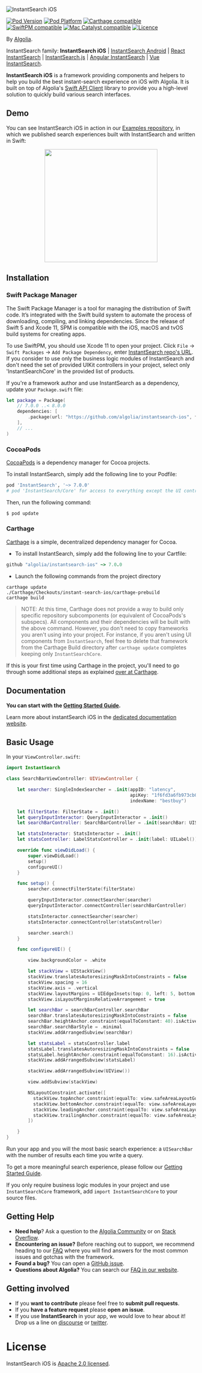 ![InstantSearch iOS](./Resources/instantsearch-banner.png)

[![Pod Version](http://img.shields.io/cocoapods/v/InstantSearch.svg?style=flat)](https://github.com/algolia/instantsearch-ios/)
[![Pod Platform](http://img.shields.io/cocoapods/p/InstantSearch.svg?style=flat)](https://github.com/algolia/instantsearch-ios/)
[![Carthage compatible](https://img.shields.io/badge/Carthage-compatible-brightgreen.svg)](https://github.com/algolia/instantsearch-ios/)
[![SwiftPM compatible](https://img.shields.io/badge/SwiftPM-compatible-brightgreen.svg)](https://swift.org/package-manager/)
[![Mac Catalyst compatible](https://img.shields.io/badge/Catalyst-compatible-brightgreen.svg)](https://developer.apple.com/documentation/xcode/creating_a_mac_version_of_your_ipad_app/)
[![Licence](http://img.shields.io/cocoapods/l/InstantSearch.svg?style=flat)](https://opensource.org/licenses/Apache-2.0)

By [Algolia](http://algolia.com).

InstantSearch family: **InstantSearch iOS** | [InstantSearch Android][instantsearch-android-github] | [React InstantSearch][react-instantsearch-github] | [InstantSearch.js][instantsearch-js-github] | [Angular InstantSearch][instantsearch-angular-github] | [Vue InstantSearch][instantsearch-vue-github].

**InstantSearch iOS** is a framework providing components and helpers to help you build the best instant-search experience on iOS with Algolia. It is built on top of Algolia's [Swift API Client](https://github.com/algolia/algoliasearch-client-swift) library to provide you a high-level solution to quickly build various search interfaces.

## Demo

You can see InstantSearch iOS in action in our [Examples repository][examples-url], in which we published search experiences built with InstantSearch and written in Swift:

<p align="center">
<img src="./Resources/instant-results.gif" width="300"/>
</p>

[examples-url]: https://github.com/algolia/instantsearch-swift-examples

## Installation

### Swift Package Manager

The Swift Package Manager is a tool for managing the distribution of Swift code. It’s integrated with the Swift build system to automate the process of downloading, compiling, and linking dependencies.
Since the release of Swift 5 and Xcode 11, SPM is compatible with the iOS, macOS and tvOS build systems for creating apps.

To use SwiftPM, you should use Xcode 11 to open your project. Click `File` -> `Swift Packages` -> `Add Package Dependency`, enter [InstantSearch repo's URL](https://github.com/algolia/instantsearch-ios).
If you consider to use only the business logic modules of InstantSearch and don't need the set of provided UIKit controllers in your project, select only 'InstantSearchCore' in the provided list of products.

If you're a framework author and use InstantSearch as a dependency, update your `Package.swift` file:

```swift
let package = Package(
    // 7.0.0 ..< 8.0.0
    dependencies: [
        .package(url: "https://github.com/algolia/instantsearch-ios", from: "7.0.0")
    ],
    // ...
)
```

### CocoaPods

[CocoaPods](https://cocoapods.org/) is a dependency manager for Cocoa projects.

To install InstantSearch, simply add the following line to your Podfile:

```ruby
pod 'InstantSearch', '~> 7.0.0'
# pod 'InstantSearch/Core' for access to everything except the UI controllers
```

Then, run the following command:

```bash
$ pod update
```

### Carthage

[Carthage](https://github.com/Carthage/Carthage) is a simple, decentralized dependency manager for Cocoa.

- To install InstantSearch, simply add the following line to your Cartfile:
```ruby
github "algolia/instantsearch-ios" ~> 7.0.0
```

- Launch the following commands from the project directory
 ```shell
 carthage update
 ./Carthage/Checkouts/instant-search-ios/carthage-prebuild
 carthage build
 ```

 > NOTE: At this time, Carthage does not provide a way to build only specific repository subcomponents (or equivalent of CocoaPods's subspecs). All components and their dependencies will be built with the above command. However, you don't need to copy frameworks you aren't using into your project. For instance, if you aren't using UI components from `InstantSearch`, feel free to delete that framework from the Carthage Build directory after `carthage update` completes keeping only `InstantSearchCore`.

 If this is your first time using Carthage in the project, you'll need to go through some additional steps as explained [over at Carthage](https://github.com/Carthage/Carthage#adding-frameworks-to-an-application).


## Documentation

**You can start with the [Getting Started Guide](https://www.algolia.com/doc/guides/building-search-ui/getting-started/ios/).**

Learn more about instantSearch iOS in the [dedicated documentation website](https://www.algolia.com/doc/api-reference/widgets/ios/).

## Basic Usage

In your `ViewController.swift`:

```swift
import InstantSearch

class SearchBarViewController: UIViewController {

    let searcher: SingleIndexSearcher = .init(appID: "latency",
                                              apiKey: "1f6fd3a6fb973cb08419fe7d288fa4db",
                                              indexName: "bestbuy")

    let filterState: FilterState = .init()
    let queryInputInteractor: QueryInputInteractor = .init()
    let searchBarController: SearchBarController = .init(searchBar: UISearchBar())

    let statsInteractor: StatsInteractor = .init()
    let statsController: LabelStatsController = .init(label: UILabel())

    override func viewDidLoad() {
        super.viewDidLoad()
        setup()
        configureUI()
    }

    func setup() {
        searcher.connectFilterState(filterState)

        queryInputInteractor.connectSearcher(searcher)
        queryInputInteractor.connectController(searchBarController)

        statsInteractor.connectSearcher(searcher)
        statsInteractor.connectController(statsController)

        searcher.search()
    }

    func configureUI() {

        view.backgroundColor = .white

        let stackView = UIStackView()
        stackView.translatesAutoresizingMaskIntoConstraints = false
        stackView.spacing = 16
        stackView.axis = .vertical
        stackView.layoutMargins = UIEdgeInsets(top: 0, left: 5, bottom: 0, right: 0)
        stackView.isLayoutMarginsRelativeArrangement = true

        let searchBar = searchBarController.searchBar
        searchBar.translatesAutoresizingMaskIntoConstraints = false
        searchBar.heightAnchor.constraint(equalToConstant: 40).isActive = true
        searchBar.searchBarStyle = .minimal
        stackView.addArrangedSubview(searchBar)

        let statsLabel = statsController.label
        statsLabel.translatesAutoresizingMaskIntoConstraints = false
        statsLabel.heightAnchor.constraint(equalToConstant: 16).isActive = true
        stackView.addArrangedSubview(statsLabel)

        stackView.addArrangedSubview(UIView())

        view.addSubview(stackView)

        NSLayoutConstraint.activate([
          stackView.topAnchor.constraint(equalTo: view.safeAreaLayoutGuide.topAnchor),
          stackView.bottomAnchor.constraint(equalTo: view.safeAreaLayoutGuide.bottomAnchor),
          stackView.leadingAnchor.constraint(equalTo: view.safeAreaLayoutGuide.leadingAnchor),
          stackView.trailingAnchor.constraint(equalTo: view.safeAreaLayoutGuide.trailingAnchor),
        ])

    }
}
```

Run your app and you will the most basic search experience: a `UISearchBar` with the number of results each time you write a query.

To get a more meaningful search experience, please follow our [Getting Started Guide](https://www.algolia.com/doc/guides/building-search-ui/getting-started/ios/).

If you only require business logic modules in your project and use `InstantSearchCore` framework, add `import InstantSearchCore` to your source files.

## Getting Help

- **Need help**? Ask a question to the [Algolia Community](https://discourse.algolia.com/) or on [Stack Overflow](http://stackoverflow.com/questions/tagged/algolia).
- **Encountering an issue?** Before reaching out to support, we recommend heading to our [FAQ](https://www.algolia.com/doc/guides/building-search-ui/troubleshooting/faq/ios/) where you will find answers for the most common issues and gotchas with the framework.
- **Found a bug?** You can open a [GitHub issue](https://github.com/algolia/algoliasearch-client-swift/issues).
- **Questions about Algolia?** You can search our [FAQ in our website](https://www.algolia.com/doc/faq/).


## Getting involved

* If you **want to contribute** please feel free to **submit pull requests**.
* If you **have a feature request** please **open an issue**.
* If you use **InstantSearch** in your app, we would love to hear about it! Drop us a line on [discourse](https://discourse.algolia.com/) or [twitter](https://twitter.com/algolia).

# License

InstantSearch iOS is [Apache 2.0 licensed](LICENSE.md).

[react-instantsearch-github]: https://github.com/algolia/react-instantsearch/
[instantsearch-android-github]: https://github.com/algolia/instantsearch-android
[instantsearch-js-github]: https://github.com/algolia/instantsearch.js
[instantsearch-vue-github]: https://github.com/algolia/vue-instantsearch
[instantsearch-angular-github]: https://github.com/algolia/angular-instantsearch
